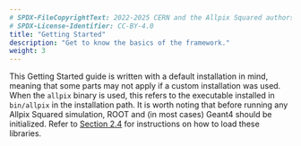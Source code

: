 ```yaml
---
# SPDX-FileCopyrightText: 2022-2025 CERN and the Allpix Squared authors
# SPDX-License-Identifier: CC-BY-4.0
title: "Getting Started"
description: "Get to know the basics of the framework."
weight: 3
---
```


This Getting Started guide is written with a default installation in mind, meaning that some parts may not apply if a custom
installation was used. When the `allpix` binary is used, this refers to the executable installed in `bin/allpix` in the
installation path. It is worth noting that before running any Allpix Squared simulation, ROOT and (in most cases) Geant4
should be initialized. Refer to [Section 2.4](../02_installation/04_initializing_dependencies.md) for instructions on how to
load these libraries.
